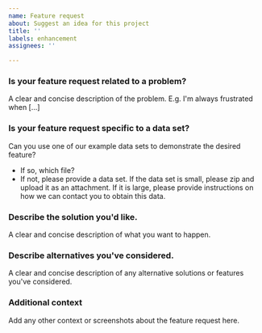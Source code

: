 ```yaml
---
name: Feature request
about: Suggest an idea for this project
title: ''
labels: enhancement
assignees: ''

---
```


### Is your feature request related to a problem?
A clear and concise description of the problem. E.g. I'm always frustrated when [...]

### Is your feature request specific to a data set?
Can you use one of our example data sets to demonstrate the desired feature?
  * If so, which file?
  * If not, please provide a data set. If the data set is small, please zip and upload it as an attachment. If it is large, please provide instructions on how we can contact you to obtain this data.

### Describe the solution you'd like.
A clear and concise description of what you want to happen.

### Describe alternatives you've considered.
A clear and concise description of any alternative solutions or features you've considered.

### Additional context
Add any other context or screenshots about the feature request here.
